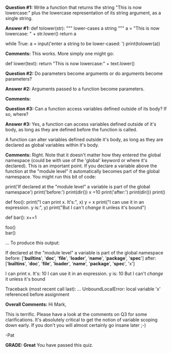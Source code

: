﻿**Question #1:**
Write a function that returns the string "This is now lowercase:" plus the lowercase representation of its string argument, as a single string.

**Answer #1:**
def tolower(str):
    """ lower-cases a string """
    a = "This is now lowercase: " + str.lower()
    return a
    
while True:
    a = input('enter a string to be lower-cased: ')
    print(tolower(a))

**Comments:**
This works. More simply one might go:

def lower(text):
     return "This is now lowercase:" + text.lower()

**Question #2:**
Do parameters become arguments or do arguments become parameters?

**Answer #2:**
Arguments passed to a function become parameters.

**Comments:**

**Question #3:**
Can a function access variables defined outside of its body? If so, where?

**Answer #3:**
Yes, a function can access variables defined outside of it's body, as long as they are defined before the function is called.

A function can alter variables defined outside it's body, as long as they are declared as global variables within it's body.

**Comments:**
Right. Note that it doesn't matter how they entered the global namespace (could be with use of the 'global' keyword or where it's declared). This is an important point. If you declare a variable above the function at the "module level" it automatically becomes part of the global namespace. You might run this bit of code:

print('If declared at the "module level" a variable is part of the global namespace')
print('before:')
print(dir())
x =10
print('after:')
print(dir())
print()

def foo():
    print("I can print x. It's:", x)
    y = x
    print("I can use it in an expression. y is:", y)
    print("But I can't *change* it unless it's bound")

def bar():
    x+=1

foo()	
bar()

... To produce this output:

If declared at the "module level" a variable is part of the global namespace
before:
['__builtins__', '__doc__', '__file__', '__loader__', '__name__', '__package__', '__spec__']
after:
['__builtins__', '__doc__', '__file__', '__loader__', '__name__', '__package__', '__spec__', 'x']

I can print x. It's: 10
I can use it in an expression. y is: 10
But I can't *change* it unless it's bound

Traceback (most recent call last):
... 
UnboundLocalError: local variable 'x' referenced before assignment 

**Overall Comments:**
 Hi Mark,

This is terrific. Please have a look at the comments on Q3 for some clarifications. It's absolutely critical to get the notion of variable scoping down early. If you don't you will almost certainly go insane later ;-)

-Pat

**GRADE: Great**
 You have passed this quiz.
